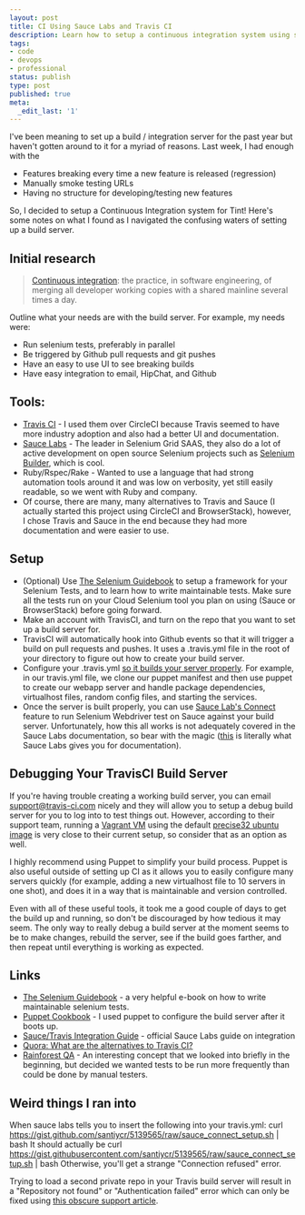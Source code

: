 ```yaml
---
layout: post
title: CI Using Sauce Labs and Travis CI
description: Learn how to setup a continuous integration system using sauce and travis.
tags:
- code
- devops
- professional
status: publish
type: post
published: true
meta:
  _edit_last: '1'
---
```


I've been meaning to set up a build / integration server for the past year but haven't gotten around to it for a myriad of reasons. Last week, I had enough with the 

* Features breaking every time a new feature is released (regression)
* Manually smoke testing URLs
* Having no structure for developing/testing new features

So, I decided to setup a Continuous Integration system for Tint! Here's some notes on what I found as I navigated the confusing waters of setting up a build server. 

## Initial research

> [Continuous integration](http://en.wikipedia.org/wiki/Continuous_integration): the practice, in software engineering, of merging all developer working copies with a shared mainline several times a day.

Outline what your needs are with the build server. For example, my needs were:

* Run selenium tests, preferably in parallel
* Be triggered by Github pull requests and git pushes
* Have an easy to use UI to see breaking builds
* Have easy integration to email, HipChat, and Github

## Tools:

* [Travis CI](http://travis-ci.com/) - I used them over CircleCI because Travis seemed to have more industry adoption and also had a better UI and documentation.
* [Sauce Labs](https://saucelabs.com) - The leader in Selenium Grid SAAS, they also do a lot of active development on open source Selenium projects such as [Selenium Builder](https://saucelabs.com/builder), which is cool.
* Ruby/Rspec/Rake - Wanted to use a language that had strong automation tools around it and was low on verbosity, yet still easily readable, so we went with Ruby and company.
* Of course, there are many, many alternatives to Travis and Sauce (I actually started this project using CircleCI and BrowserStack), however, I chose Travis and Sauce in the end because they had more documentation and were easier to use.

## Setup

* (Optional) Use [The Selenium Guidebook](http://davehaeffner.com/selenium-guidebook/) to setup a framework for your Selenium Tests, and to learn how to write maintainable tests. Make sure all the tests run on your Cloud Selenium tool you plan on using (Sauce or BrowserStack) before going forward. 
* Make an account with TravisCI, and turn on the repo that you want to set up a build server for.
* TravisCI will automatically hook into Github events so that it will trigger a build on pull requests and pushes. It uses a .travis.yml file in the root of your directory to figure out how to create your build server.
* Configure your .travis.yml [so it builds your server properly](http://docs.travis-ci.com/user/build-configuration/). For example, in our travis.yml file, we clone our puppet manifest and then use puppet to create our webapp server and handle package dependencies, virtualhost files, random config files, and starting the services.
* Once the server is built properly, you can use [Sauce Lab's Connect](https://saucelabs.com/docs/connect) feature to run Selenium Webdriver test on Sauce against your build server. Unfortunately, how this all works is not adequately covered in the Sauce Labs documentation, so bear with the magic ([this](https://saucelabs.com/images/docs/sauce-connect/sauce-connect-architecture.jpg) is literally what Sauce Labs gives you for documentation).

## Debugging Your TravisCI Build Server

If you're having trouble creating a working build server, you can email [support@travis-ci.com](mailto:support@travis-ci.com) nicely and they will allow you to setup a debug build server for you to log into to test things out. However, according to their support team, running a [Vagrant VM](http://www.vagrantup.com/) using the default [precise32 ubuntu image](http://docs.vagrantup.com/v2/getting-started/index.html) is very close to their current setup, so consider that as an option as well.

I highly recommend using Puppet to simplify your build process. Puppet is also useful outside of setting up CI as it allows you to easily configure many servers quickly (for example, adding a new virtualhost file to 10 servers in one shot), and does it in a way that is maintainable and version controlled.

Even with all of these useful tools, it took me a good couple of days to get the build up and running, so don't be discouraged by how tedious it may seem. The only way to really debug a build server at the moment seems to be to make changes, rebuild the server, see if the build goes farther, and then repeat until everything is working as expected.

## Links

* [The Selenium Guidebook](http://davehaeffner.com/selenium-guidebook/) - a very helpful e-book on how to write maintainable selenium tests.
* [Puppet Cookbook](http://www.puppetcookbook.com/) - I used puppet to configure the build server after it boots up.
* [Sauce/Travis Integration Guide](https://saucelabs.com/opensource/travis) - official Sauce Labs guide on integration
* [Quora: What are the alternatives to Travis CI?](http://www.quora.com/Travis-CI/What-are-the-alternatives-to-Travis-CI)
* [Rainforest QA](https://www.rainforestqa.com/) - An interesting concept that we looked into briefly in the beginning, but decided we wanted tests to be run more frequently than could be done by manual testers.

## Weird things I ran into

When sauce labs tells you to insert the following into your travis.yml:
    curl https://gist.github.com/santiycr/5139565/raw/sauce_connect_setup.sh | bash
It should actually be
    curl https://gist.githubusercontent.com/santiycr/5139565/raw/sauce_connect_setup.sh | bash
Otherwise, you'll get a strange "Connection refused" error.

Trying to load a second private repo in your Travis build server will result in a "Repository not found" or "Authentication failed" error which can only be fixed using [this obscure support article](http://docs.travis-ci.com/user/travis-pro/).
